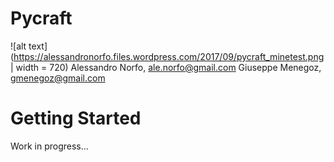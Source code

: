 # Pycraft
![alt text](https://alessandronorfo.files.wordpress.com/2017/09/pycraft_minetest.png | width = 720)
Alessandro Norfo, ale.norfo@gmail.com
Giuseppe Menegoz, gmenegoz@gmail.com

# Getting Started
Work in progress...
